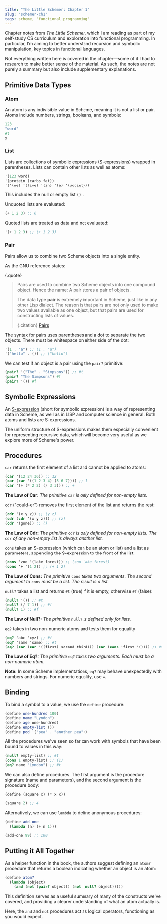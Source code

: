 ```yaml
---
title: "The Little Schemer: Chapter 1"
slug: "schemer-ch1"
tags: scheme, "functional programming"
---
```

Chapter notes from _The Little Schemer_, which I am reading as part of my self-study CS curriculum and exploration into functional programming. In particular, I’m aiming to better understand recursion and symbolic manipulation, key topics in functional languages.

Not everything written here is covered in the chapter—some of it I had to research to make better sense of the material. As such, the notes are not purely a summary but also include supplementary explanations.

## Primitive Data Types

### Atom
An atom is any indivisible value in Scheme, meaning it is not a list or pair. Atoms include numbers, strings, booleans, and symbols:
```scheme  
123  
"word"
#t
x
```  


### List
Lists are collections of symbolic expressions (S-expressions) wrapped in parentheses. Lists can contain other lists as well as atoms:
```scheme  
'(123 word)  
'(protein (carbs fat))
'('(we) '(live) '(in) '(a) '(society))  
```  

This includes the null or empty list `()` . 

Unquoted lists are evaluated: 
```scheme
(+ 1 2 3) ;; 6
```

Quoted lists are treated as data and not evaluated:
```scheme
'(+ 1 2 3) ;; (+ 1 2 3)
```

### Pair
Pairs allow us to combine two Scheme objects into a single entity.

As the GNU reference states:

{.quote}
> Pairs are used to combine two Scheme objects into one compound object. Hence the name: A pair stores a pair of objects.
>
>The data type __pair__ is extremely important in Scheme, just like in any other Lisp dialect. The reason is that pairs are not only used to make two values available as one object, but that pairs are used for constructing lists of values.
>
> {.citation}
> [Pairs](https://www.gnu.org/software/guile/manual/html_node/Pairs.html#:~:text=Pairs%20are%20used,of%20their%20own)

The syntax for pairs uses parentheses and a dot to separate the two objects. There must be whitespace on either side of the dot:
```scheme
'(1 . "a") ;; (1 . "a")
'("hello" . ()) ;; ("hello")
```

We can test if an object is a pair using the `pair?` primitive:
```scheme
(pair? '("The" . "Simpsons")) ;; #t
(pair? "The Simpsons") #f
(pair? '()) #f
```


## Symbolic Expressions
An [S-expression](https://en.wikipedia.org/wiki/S-expression) (short for symbolic expression) is a way of representing data in Scheme, as well as in LISP and computer science in general. Both atoms and lists are S-expressions.

The uniform structure of S-expressions makes them especially convenient for representing recursive data, which will become very useful as we explore more of Scheme's power.

## Procedures
`car` returns the first element of a list and cannot be applied to atoms:
```scheme
(car '(12 24 36)) ;; 12
(car (car '((1 2 3 4) (5 6 7)))) ;; 1
(car '(+ (* 2 2) (/ 3 3))) ;; +
```
__The Law of Car:__ _The primitive_ `car` _is only defined for non-empty lists._

`cdr` ("could-er") removes the first element of the list and returns the rest:
```scheme
(cdr '(x y z)) ;; (y z)
(cdr (cdr '(x y z))) ;; (z)
(cdr '(gone)) ;; ()
```
__The Law of Cdr:__ _The primitive_ `cdr` _is only defined for non-empty lists. The_ `cdr` _of any non-empty list is always another list._

`cons` takes an S-expression (which can be an atom or list) and a list as parameters, appending the S-expression to the front of the list:
```scheme
(cons 'zoo '(lake forest)) ;; (zoo lake forest)
(cons '+ '(1 2)) ;; (+ 1 2)
```
__The Law of Cons:__ _The primitive_ `cons` _takes two arguments. The second argument to_ `cons` _must be a list. The result is a list._

`null?` takes a list and returns `#t` (true) if it is empty, otherwise `#f` (false):
```scheme
(null? '()) ;; #t
(null? (/ 7 1)) ;; #f
(null? 1) ;; #f
```
__The Law of Null?:__ _The primitive_ `null?` _is defined only for lists._

`eq?` takes in two non-numeric atoms and tests them for equality
```scheme
(eq? 'abc 'xyz) ;; #f
(eq? 'same 'same) ;; #t
(eq? (car (car '((first) second third))) (car (cons 'first '()))) ;; #t
```
__The Law of Eq?:__ _The primitive_ `eq?` _takes two arguments. Each must be a non-numeric atom._

__Note:__ In some Scheme implementations, `eq?` may behave unexpectedly with numbers and strings. For numeric equality, use `=`.


## Binding
To bind a symbol to a value, we use the `define` procedure:
```scheme
(define one-hundred 100)
(define name "Lyndon")
(define age one-hundred)
(define empty-list ())
(define pod '("pea" . "another pea"))
```

All the procedures we've seen so far can work with symbols that have been bound to values in this way:
```scheme
(null? empty-list) ;; #t
(cons 1 empty-list) ;; (1)
(eq? name "Lyndon") ;; #t
```

We can also define procedures. The first argument is the procedure signature (name and parameters), and the second argument is the procedure body:
```scheme
(define (square x) (* x x))

(square 2) ;; 4
```

Alternatively, we can use `lambda` to define anonymous procedures:
```scheme
(define add-one
  (lambda (n) (+ n 1)))
  
(add-one 99) ;; 100
```
## Putting it All Together

As a helper function in the book, the authors suggest defining an `atom?` procedure that returns a boolean indicating whether an object is an atom:

```scheme
(define atom?
  (lambda (object)
    (and (not (pair? object)) (not (null? object)))))
```

This definition serves as a useful summary of many of the constructs we've covered, and providing a clearer understanding of what an atom actually is.

Here, the `and` and `not` procedures act as logical operators, functioning as you would expect.
